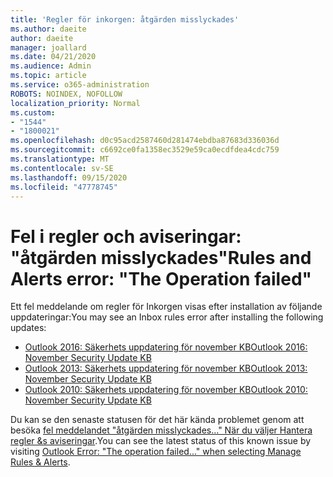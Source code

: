 ```yaml
---
title: 'Regler för inkorgen: åtgärden misslyckades'
ms.author: daeite
author: daeite
manager: joallard
ms.date: 04/21/2020
ms.audience: Admin
ms.topic: article
ms.service: o365-administration
ROBOTS: NOINDEX, NOFOLLOW
localization_priority: Normal
ms.custom:
- "1544"
- "1800021"
ms.openlocfilehash: d0c95acd2587460d281474ebdba87683d336036d
ms.sourcegitcommit: c6692ce0fa1358ec3529e59ca0ecdfdea4cdc759
ms.translationtype: MT
ms.contentlocale: sv-SE
ms.lasthandoff: 09/15/2020
ms.locfileid: "47778745"
---
```

# <a name="rules-and-alerts-error-the-operation-failed"></a><span data-ttu-id="82d76-102">Fel i regler och aviseringar: "åtgärden misslyckades"</span><span class="sxs-lookup"><span data-stu-id="82d76-102">Rules and Alerts error: "The Operation failed"</span></span>

<span data-ttu-id="82d76-103">Ett fel meddelande om regler för Inkorgen visas efter installation av följande uppdateringar:</span><span class="sxs-lookup"><span data-stu-id="82d76-103">You may see an Inbox rules error after installing the following updates:</span></span>

- [<span data-ttu-id="82d76-104">Outlook 2016: Säkerhets uppdatering för november KB</span><span class="sxs-lookup"><span data-stu-id="82d76-104">Outlook 2016: November Security Update KB</span></span>](https://support.microsoft.com/help/4461506)
- [<span data-ttu-id="82d76-105">Outlook 2013: Säkerhets uppdatering för november KB</span><span class="sxs-lookup"><span data-stu-id="82d76-105">Outlook 2013: November Security Update KB</span></span>](https://support.microsoft.com/help/4461486)
- [<span data-ttu-id="82d76-106">Outlook 2010: Säkerhets uppdatering för november KB</span><span class="sxs-lookup"><span data-stu-id="82d76-106">Outlook 2010: November Security Update KB</span></span>](https://support.microsoft.com/help/4461585)

<span data-ttu-id="82d76-107">Du kan se den senaste statusen för det här kända problemet genom att besöka [fel meddelandet "åtgärden misslyckades..." När du väljer Hantera regler &s aviseringar](https://support.office.com/article/Outlook-Error-The-operation-failed-when-selecting-Manage-Rules-Alerts-64b6ff77-98c2-4564-9cbf-25bd8e17fb8b%20).</span><span class="sxs-lookup"><span data-stu-id="82d76-107">You can see the latest status of this known issue by visiting [Outlook Error: "The operation failed..." when selecting Manage Rules & Alerts](https://support.office.com/article/Outlook-Error-The-operation-failed-when-selecting-Manage-Rules-Alerts-64b6ff77-98c2-4564-9cbf-25bd8e17fb8b%20).</span></span>